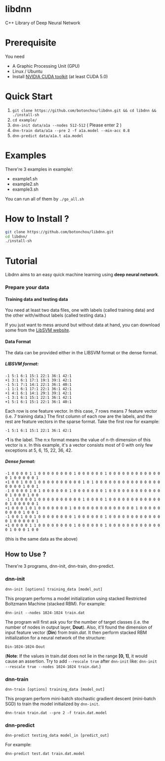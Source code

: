 libdnn
======

C++ Library of Deep Neural Network

# Prerequisite
You need
- A Graphic Processing Unit (GPU)
- Linux / Ubuntu
- Install [NVIDIA CUDA toolkit](https://developer.nvidia.com/cuda-toolkit) (at least CUDA 5.0)

# Quick Start
1. ```git clone https://github.com/botonchou/libdnn.git && cd libdnn && ./install-sh```
2. ```cd example/```
3. ```dnn-init data/a1a --nodes 512-512``` ( Please enter 2 )
4. ```dnn-train data/a1a --pre 2 -f a1a.model --min-acc 0.8```
5. ```dnn-predict data/a1a.t a1a.model```

# Examples
There're 3 examples in example/:
- example1.sh
- example2.sh
- example3.sh

You can run all of them by ```./go_all.sh```

# How to Install ?
```bash
git clone https://github.com/botonchou/libdnn.git
cd libdnn/
./install-sh
```

# Tutorial

Libdnn aims to an easy quick machine learning using **deep neural network**.

### Prepare your data

#### Training data and testing data

You need at least two data files, one with labels (called training data) and the other with/without labels (called testing data.)

If you just want to mess around but without data at hand, you can download some from the [LibSVM website](http://www.csie.ntu.edu.tw/~cjlin/libsvmtools/datasets/). 

#### Data Format
The data can be provided either in the LIBSVM format or the dense format.

##### LIBSVM format:
```
-1 5:1 6:1 15:1 22:1 36:1 42:1
+1 3:1 6:1 17:1 19:1 39:1 42:1
-1 5:1 7:1 14:1 22:1 36:1 40:1
-1 1:1 6:1 17:1 22:1 36:1 42:1
+1 4:1 6:1 14:1 29:1 39:1 42:1
-1 3:1 6:1 15:1 22:1 36:1 42:1
+1 5:1 6:1 15:1 22:1 36:1 40:1
```

Each row is one feature vector. In this case, 7 rows means 7 feature vector (i.e. 7 training data.)
The first column of each row are the labels, and the rest are feature vectors in the sparse format. Take the first row for example:
```
-1 5:1 6:1 15:1 22:1 36:1 42:1
```
**-1** is the label. The n:x format means the value of n-th dimension of this vector is x. In this example, it's a vector consists most of 0 with only few exceptions at 5, 6, 15, 22, 36, 42.

##### Dense format:

```
-1 0 0 0 0 1 1 0 0 0 0 0 0 0 0 1 0 0 0 0 0 0 1 0 0 0 0 0 0 0 0 0 0 0 0 0 1 0 0 0 0 0 1
+1 0 0 1 0 0 1 0 0 0 0 0 0 0 0 0 0 1 0 1 0 0 0 0 0 0 0 0 0 0 0 0 0 0 0 0 0 0 0 1 0 0 1
-1 0 0 0 0 1 0 1 0 0 0 0 0 0 1 0 0 0 0 0 0 0 1 0 0 0 0 0 0 0 0 0 0 0 0 0 1 0 0 0 1 0 0
-1 1 0 0 0 0 1 0 0 0 0 0 0 0 0 0 0 1 0 0 0 0 1 0 0 0 0 0 0 0 0 0 0 0 0 0 1 0 0 0 0 0 1
+1 0 0 0 1 0 1 0 0 0 0 0 0 0 1 0 0 0 0 0 0 0 0 0 0 0 0 0 0 1 0 0 0 0 0 0 0 0 0 1 0 0 1
-1 0 0 1 0 0 1 0 0 0 0 0 0 0 0 1 0 0 0 0 0 0 1 0 0 0 0 0 0 0 0 0 0 0 0 0 1 0 0 0 0 0 1
+1 0 0 0 0 1 1 0 0 0 0 0 0 0 0 1 0 0 0 0 0 0 1 0 0 0 0 0 0 0 0 0 0 0 0 0 1 0 0 0 1 0 0
```
(this is the same data as the above)

## How to Use ?
There're 3 programs, dnn-init, dnn-train, dnn-predict.

### dnn-init
```
dnn-init [options] training_data [model_out]
```
This program performs a model initialization using stacked Restricted Boltzmann Machine (stacked RBM). For example:
```
dnn-init --nodes 1024-1024 train.dat
```
The program will first ask you for the number of target classes (i.e. the number of nodes in output layer, **Dout**). Also, it'll found the dimension of input feature vector (**Din**) from *train.dat*. 
It then perform stacked RBM initialization for a neural network of the structure:
```
Din-1024-1024-Dout
```
(**Note**: If the values in train.dat does not lie in the range **[0, 1]**, it would cause an assertion. Try to add ```--rescale true``` after ```dnn-init``` like: ```dnn-init --rescale true --nodes 1024-1024 train.dat```.)

### dnn-train
```
dnn-train [options] training_data [model_out]
```
This program perform mini-batch stochastic gradient descent (mini-batch SGD) to train the model initialized by ```dnn-init```.
```
dnn-train train.dat --pre 2 -f train.dat.model
```

### dnn-predict
```
dnn-predict testing_data model_in [predict_out]
```
For example:
```
dnn-predict test.dat train.dat.model
```
